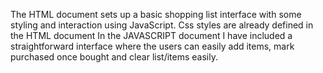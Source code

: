 The HTML document sets up a basic shopping list interface with some styling and interaction using JavaScript. 
Css styles are already defined in the HTML document
In the JAVASCRIPT document I have included a straightforward interface where the users can easily add items, mark purchased once bought and clear list/items easily.
